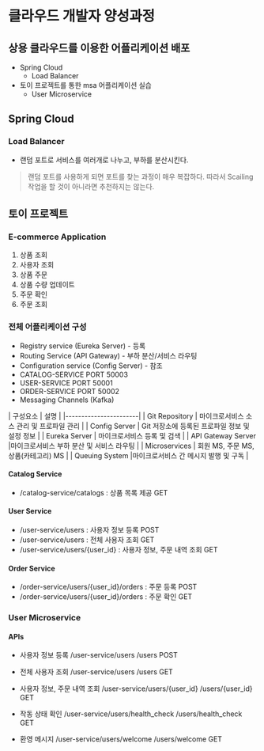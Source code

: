 # 클라우드 개발자 양성과정

## 상용 클라우드를 이용한 어플리케이션 배포
* Spring Cloud
    - Load Balancer
* 토이 프로젝트를 통한 msa 어플리케이션 실습
    - User Microservice

## Spring Cloud

### Load Balancer
* 랜덤 포트로 서비스를 여러개로 나누고, 부하를 분산시킨다.

> 랜덤 포트를 사용하게 되면 포트를 찾는 과정이 매우 복잡하다. 따라서 Scailing 작업을 할 것이 아니라면 추천하지는 않는다.

## 토이 프로젝트
### E-commerce Application
1. 상품 조회
2. 사용자 조회
3. 상품 주문
4. 상품 수량 업데이트
5. 주문 확인
6. 주문 조회

### 전체 어플리케이션 구성
* Registry service (Eureka Server) - 등록
* Routing Service (API Gateway) - 부하 분산/서비스 라우팅
* Configuration service (Config Server) - 참조
* CATALOG-SERVICE PORT 50003
* USER-SERVICE PORT 50001
* ORDER-SERVICE PORT 50002
* Messaging Channels (Kafka)

|   구성요소    |  설명    |
|-----------------------|
|   Git Repository  | 마이크로서비스 소스 관리 및 프로파일 관리 |
| Config Server | Git 저장소에 등록된 프로파일 정보 및 설정 정보 |
| Eureka Server | 마이크로서비스 등록 및 검색 |
| API Gateway Server |마이크로서비스 부하 분산 및 서비스 라우팅 |
| Microservices | 회원 MS, 주문 MS, 상품(카테고리) MS |
| Queuing System |마이크로서비스 간 메시지 발행 및 구독 |

#### Catalog Service 
* /catalog-service/catalogs : 상품 목록 제공 GET

#### User Service
* /user-service/users : 사용자 정보 등록 POST
* /user-service/users : 전체 사용자 조회 GET
* /user-service/users/{user_id} : 사용자 정보, 주문 내역 조회 GET

#### Order Service
* /order-service/users/{user_id}/orders : 주문 등록 POST
* /order-service/users/{user_id}/orders : 주문 확인 GET


### User Microservice

#### APIs
* 사용자 정보 등록
/user-service/users
/users
POST

* 전체 사용자 조회
/user-service/users
/users
GET

* 사용자 정보, 주문 내역 조회
/user-service/users/{user_id}
/users/{user_id}
GET

* 작동 상태 확인
/user-service/users/health_check
/users/health_check
GET

* 환영 메시지
/user-service/users/welcome
/users/welcome
GET